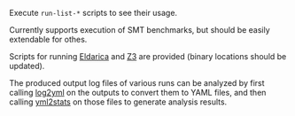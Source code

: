 Execute `run-list-*` scripts to see their usage.

Currently supports execution of SMT benchmarks, but should be easily extendable for othes. 

Scripts for running [Eldarica](https://github.com/uuverifiers/eldarica) and [Z3](https://github.com/Z3Prover/z3) are provided (binary locations should be updated). 

The produced output log files of various runs can be analyzed by first calling [log2yml](https://github.com/zafer-esen/log2yml) on the outputs to convert them to YAML files, and then calling [yml2stats](https://github.com/zafer-esen/yml2stats) on those files to generate analysis results.
